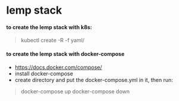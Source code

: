 # lemp stack

#### to create the lemp stack with k8s:
> kubectl create -R -f yaml/

#### to create the lemp stack with docker-compose
* https://docs.docker.com/compose/
* install docker-compose
* create directory and put the docker-compose.yml in it, then run:
> docker-compose up
> docker-compose down

